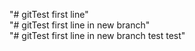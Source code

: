 "# gitTest first line"  
"# gitTest first line in new branch"  
"# gitTest first line in new branch test test"  

